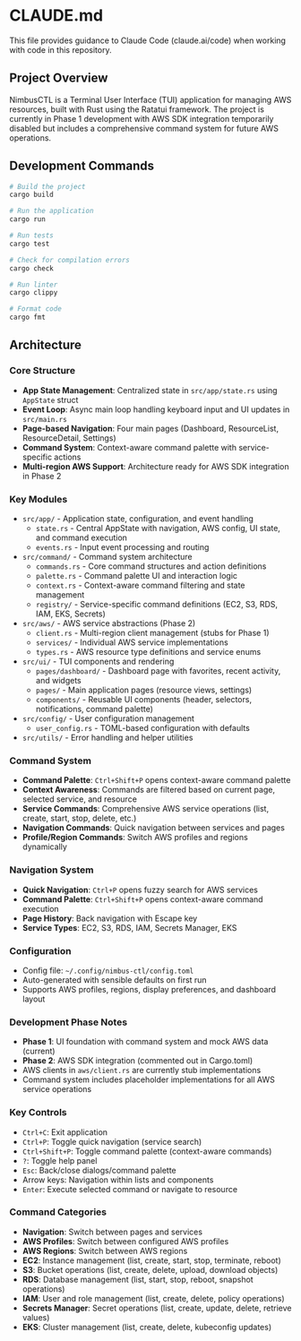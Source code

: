 # CLAUDE.md

This file provides guidance to Claude Code (claude.ai/code) when working with code in this repository.

## Project Overview

NimbusCTL is a Terminal User Interface (TUI) application for managing AWS resources, built with Rust using the Ratatui framework. The project is currently in Phase 1 development with AWS SDK integration temporarily disabled but includes a comprehensive command system for future AWS operations.

## Development Commands

```bash
# Build the project
cargo build

# Run the application
cargo run

# Run tests
cargo test

# Check for compilation errors
cargo check

# Run linter
cargo clippy

# Format code
cargo fmt
```

## Architecture

### Core Structure

- **App State Management**: Centralized state in `src/app/state.rs` using `AppState` struct
- **Event Loop**: Async main loop handling keyboard input and UI updates in `src/main.rs`
- **Page-based Navigation**: Four main pages (Dashboard, ResourceList, ResourceDetail, Settings)
- **Command System**: Context-aware command palette with service-specific actions
- **Multi-region AWS Support**: Architecture ready for AWS SDK integration in Phase 2

### Key Modules

- `src/app/` - Application state, configuration, and event handling
  - `state.rs` - Central AppState with navigation, AWS config, UI state, and command execution
  - `events.rs` - Input event processing and routing
- `src/command/` - Command system architecture
  - `commands.rs` - Core command structures and action definitions
  - `palette.rs` - Command palette UI and interaction logic
  - `context.rs` - Context-aware command filtering and state management
  - `registry/` - Service-specific command definitions (EC2, S3, RDS, IAM, EKS, Secrets)
- `src/aws/` - AWS service abstractions (Phase 2)
  - `client.rs` - Multi-region client management (stubs for Phase 1)
  - `services/` - Individual AWS service implementations
  - `types.rs` - AWS resource type definitions and service enums
- `src/ui/` - TUI components and rendering
  - `pages/dashboard/` - Dashboard page with favorites, recent activity, and widgets
  - `pages/` - Main application pages (resource views, settings)
  - `components/` - Reusable UI components (header, selectors, notifications, command palette)
- `src/config/` - User configuration management
  - `user_config.rs` - TOML-based configuration with defaults
- `src/utils/` - Error handling and helper utilities

### Command System

- **Command Palette**: `Ctrl+Shift+P` opens context-aware command palette
- **Context Awareness**: Commands are filtered based on current page, selected service, and resource
- **Service Commands**: Comprehensive AWS service operations (list, create, start, stop, delete, etc.)
- **Navigation Commands**: Quick navigation between services and pages
- **Profile/Region Commands**: Switch AWS profiles and regions dynamically

### Navigation System

- **Quick Navigation**: `Ctrl+P` opens fuzzy search for AWS services
- **Command Palette**: `Ctrl+Shift+P` opens context-aware command execution
- **Page History**: Back navigation with Escape key
- **Service Types**: EC2, S3, RDS, IAM, Secrets Manager, EKS

### Configuration

- Config file: `~/.config/nimbus-ctl/config.toml`
- Auto-generated with sensible defaults on first run
- Supports AWS profiles, regions, display preferences, and dashboard layout

### Development Phase Notes

- **Phase 1**: UI foundation with command system and mock AWS data (current)
- **Phase 2**: AWS SDK integration (commented out in Cargo.toml)
- AWS clients in `aws/client.rs` are currently stub implementations
- Command system includes placeholder implementations for all AWS service operations

### Key Controls

- `Ctrl+C`: Exit application
- `Ctrl+P`: Toggle quick navigation (service search)
- `Ctrl+Shift+P`: Toggle command palette (context-aware commands)
- `?`: Toggle help panel
- `Esc`: Back/close dialogs/command palette
- Arrow keys: Navigation within lists and components
- `Enter`: Execute selected command or navigate to resource

### Command Categories

- **Navigation**: Switch between pages and services
- **AWS Profiles**: Switch between configured AWS profiles
- **AWS Regions**: Switch between AWS regions
- **EC2**: Instance management (list, create, start, stop, terminate, reboot)
- **S3**: Bucket operations (list, create, delete, upload, download objects)
- **RDS**: Database management (list, start, stop, reboot, snapshot operations)
- **IAM**: User and role management (list, create, delete, policy operations)
- **Secrets Manager**: Secret operations (list, create, update, delete, retrieve values)
- **EKS**: Cluster management (list, create, delete, kubeconfig updates)
